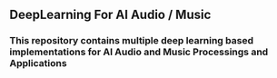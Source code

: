 ## DeepLearning For AI Audio / Music
### This repository contains multiple deep learning based implementations for AI Audio and Music Processings and Applications 
